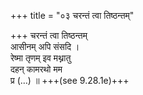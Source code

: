 +++
title = "०३ चरन्तं त्वा तिष्ठन्तम्"

+++
चरन्तं त्वा तिष्ठन्तम्  
आसीनम् अपि संसदि ।  
रेष्मा तृणम् इव मथ्नातु  
दहन् कामरथो मम  
प्र (…) ॥ +++(see 9.28.1e)+++
